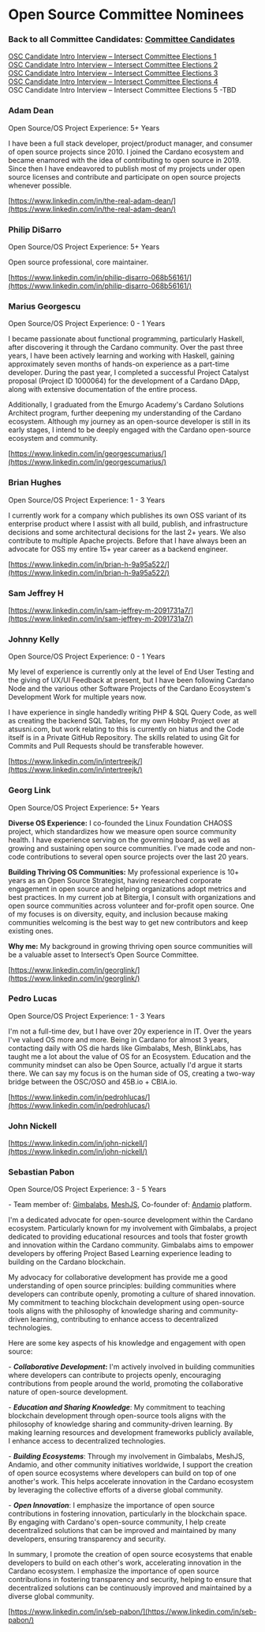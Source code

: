 # Open Source Committee Nominees

### Back to all Committee Candidates: [Committee Candidates](https://app.gitbook.com/s/PTouV0f6Si1oWdMQe9Cb/committee-elections/candidates-for-committee-elections-2024) <a href="#h.ik0gzyh3ugn1_l" id="h.ik0gzyh3ugn1_l"></a>

[OSC Candidate Intro Interview – Intersect Committee Elections 1](https://youtu.be/KUknGulpQAY?feature=shared)\
[OSC Candidate Intro Interview – Intersect Committee Elections 2](https://youtu.be/zWcdq\_r4zvw)\
[OSC Candidate Intro Interview – Intersect Committee Elections 3](https://x.com/IntersectOSO/status/1844455237287076292)\
[OSC Candidate Intro Interview – Intersect Committee Elections 4](https://youtu.be/L5JHEaOoUPg) \
OSC Candidate Intro Interview – Intersect Committee Elections 5 -TBD

### Adam Dean

Open Source/OS Project Experience: 5+ Years

I have been a full stack developer, project/product manager, and consumer of open source projects since 2010. I joined the Cardano ecosystem and became enamored with the idea of contributing to open source in 2019. Since then I have endeavored to publish most of my projects under open source licenses and contribute and participate on open source projects whenever possible.&#x20;

[https://www.linkedin.com/in/the-real-adam-dean/](https://www.linkedin.com/in/the-real-adam-dean/)

### Philip DiSarro

Open Source/OS Project Experience: 5+ Years

Open source professional, core maintainer.

[https://www.linkedin.com/in/philip-disarro-068b56161/](https://www.linkedin.com/in/philip-disarro-068b56161/)

### Marius Georgescu

Open Source/OS Project Experience: 0 - 1 Years

I became passionate about functional programming, particularly Haskell, after discovering it through the Cardano community. Over the past three years, I have been actively learning and working with Haskell, gaining approximately seven months of hands-on experience as a part-time developer. During the past year, I completed a successful Project Catalyst proposal (Project ID 1000064) for the development of a Cardano DApp, along with extensive documentation of the entire process.

Additionally, I graduated from the Emurgo Academy's Cardano Solutions Architect program, further deepening my understanding of the Cardano ecosystem. Although my journey as an open-source developer is still in its early stages, I intend to be deeply engaged with the Cardano open-source ecosystem and community.

[https://www.linkedin.com/in/georgescumarius/](https://www.linkedin.com/in/georgescumarius/)

### Brian Hughes

Open Source/OS Project Experience: 1 - 3 Years

I currently work for a company which publishes its own OSS variant of its enterprise product where I assist with all build, publish, and infrastructure decisions and some architectural decisions for the last 2+ years. We also contribute to multiple Apache projects. Before that I have always been an advocate for OSS my entire 15+ year career as a backend engineer.

[https://www.linkedin.com/in/brian-h-9a95a522/](https://www.linkedin.com/in/brian-h-9a95a522/)

### Sam Jeffrey H

[https://www.linkedin.com/in/sam-jeffrey-m-2091731a7/](https://www.linkedin.com/in/sam-jeffrey-m-2091731a7/)

### Johnny Kelly

Open Source/OS Project Experience: 0 - 1 Years

My level of experience is currently only at the level of End User Testing and the giving of UX/UI Feedback at present, but I have been following Cardano Node and the various other Software Projects of the Cardano Ecosystem's Development Work for multiple years now.

I have experience in single handedly writing PHP & SQL Query Code, as well as creating the backend SQL Tables, for my own Hobby Project over at atsusni.com, but work relating to this is currently on hiatus and the Code itself is in a Private GitHub Repository. The skills related to using Git for Commits and Pull Requests should be transferable however.

[https://www.linkedin.com/in/intertreejk/](https://www.linkedin.com/in/intertreejk/)

### Georg Link

Open Source/OS Project Experience: 5+ Years

**Diverse OS Experience:** I co-founded the Linux Foundation CHAOSS project, which standardizes how we measure open source community health. I have experience serving on the governing board, as well as growing and sustaining open source communities. I’ve made code and non-code contributions to several open source projects over the last 20 years.

**Building Thriving OS Communities:** My professional experience is 10+ years as an Open Source Strategist, having researched corporate engagement in open source and helping organizations adopt metrics and best practices. In my current job at Bitergia, I consult with organizations and open source communities across volunteer and for-profit open source. One of my focuses is on diversity, equity, and inclusion because making communities welcoming is the best way to get new contributors and keep existing ones.&#x20;

**Why me:** My background in growing thriving open source communities will be a valuable asset to Intersect’s Open Source Committee.

[https://www.linkedin.com/in/georglink/](https://www.linkedin.com/in/georglink/)

### Pedro Lucas

Open Source/OS Project Experience: 1 - 3 Years

I'm not a full-time dev, but I have over 20y experience in IT. Over the years I've valued OS more and more. Being in Cardano for almost 3 years, contacting daily with OS die hards like Gimbalabs, Mesh, BlinkLabs, has taught me a lot about the value of OS for an Ecosystem. Education and the community mindset can also be Open Source, actually I'd argue it starts there. We can say my focus is on the human side of OS, creating a two-way bridge between the OSC/OSO and 45B.io + CBIA.io.

[https://www.linkedin.com/in/pedrohlucas/](https://www.linkedin.com/in/pedrohlucas/)

### John Nickell

[https://www.linkedin.com/in/john-nickell/](https://www.linkedin.com/in/john-nickell/)

### Sebastian Pabon

Open Source/OS Project Experience: 3 - 5 Years

\- Team member of: [Gimbalabs](https://x.com/gimbalabs), [MeshJS](https://x.com/meshsdk), Co-founder of: [Andamio](https://x.com/AndamioPlatform) platform.&#x20;

I'm a dedicated advocate for open-source development within the Cardano ecosystem. Particularly known for my involvement with Gimbalabs, a project dedicated to providing educational resources and tools that foster growth and innovation within the Cardano community. Gimbalabs aims to empower developers by offering Project Based Learning experience leading to building on the Cardano blockchain.

My advocacy for collaborative development has provide me a good understanding of open source principles: building communities where developers can contribute openly, promoting a culture of shared innovation. My commitment to teaching blockchain development using open-source tools aligns with the philosophy of knowledge sharing and community-driven learning, contributing to enhance access to decentralized technologies.

Here are some key aspects of his knowledge and engagement with open source:

\- _**Collaborative Development**_**:** I'm actively involved in building communities where developers can contribute to projects openly, encouraging contributions from people around the world, promoting the collaborative nature of open-source development.

\- _**Education and Sharing Knowledge**_: My commitment to teaching blockchain development through open-source tools aligns with the philosophy of knowledge sharing and community-driven learning. By making learning resources and development frameworks publicly available, I enhance access to decentralized technologies.

\- _**Building Ecosystems**_: Through my involvement in Gimbalabs, MeshJS, Andamio, and other community initiatives worldwide, I support the creation of open source ecosystems where developers can build on top of one another's work. This helps accelerate innovation in the Cardano ecosystem by leveraging the collective efforts of a diverse global community.

\- _**Open Innovation**_: I emphasize the importance of open source contributions in fostering innovation, particularly in the blockchain space. By engaging with Cardano's open-source community, I help create decentralized solutions that can be improved and maintained by many developers, ensuring transparency and security.

In summary, I promote the creation of open source ecosystems that enable developers to build on each other's work, accelerating innovation in the Cardano ecosystem. I emphasize the importance of open source contributions in fostering transparency and security, helping to ensure that decentralized solutions can be continuously improved and maintained by a diverse global community.

[https://www.linkedin.com/in/seb-pabon/](https://www.linkedin.com/in/seb-pabon/)
